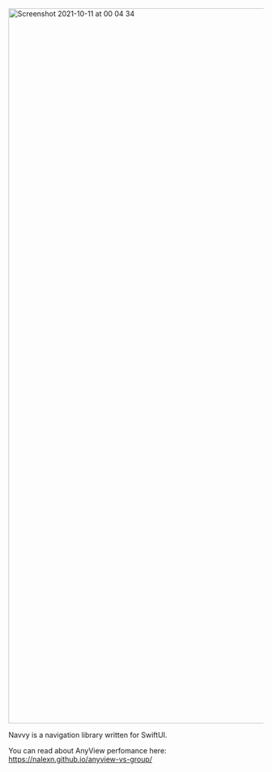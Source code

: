 <img width="1411" alt="Screenshot 2021-10-11 at 00 04 34" src="https://user-images.githubusercontent.com/12977011/136712919-3908e9d8-a4ea-4fd7-acca-0aba16758e2e.png">

Navvy is a navigation library written for SwiftUI.

You can read about AnyView perfomance here:
https://nalexn.github.io/anyview-vs-group/

